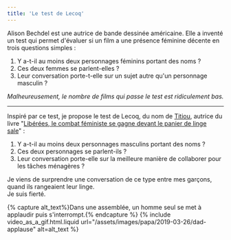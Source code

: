 ```yaml
---
title: 'Le test de Lecoq'
---
```


Alison Bechdel est une autrice de bande dessinée américaine. Elle a inventé un
test qui permet d'évaluer si un film a une présence féminine décente en trois
questions simples :

1. Y a-t-il au moins deux personnages féminins portant des noms ?
2. Ces deux femmes se parlent-elles ?
3. Leur conversation porte-t-elle sur un sujet autre qu'un personnage masculin ?

_Malheureusement, le nombre de films qui passe le test est ridiculement bas._

---

Inspiré par ce test, je propose le test de Lecoq, du nom de
[Titiou](https://twitter.com/titiou), autrice du livre
"[Libérées, le combat féministe se gagne devant le panier de linge sale](https://www.fayard.fr/documents-temoignages/liberees-9782213705347)" :

1. Y a-t-il au moins deux personnages masculins portant des noms ?
2. Ces deux personnages se parlent-ils ?
3. Leur conversation porte-elle sur la meilleure manière de collaborer pour les
   tâches ménagères ?

Je viens de surprendre une conversation de ce type entre mes garçons, quand ils
rangeaient leur linge.  
Je suis fierté.

{% capture alt_text%}Dans une assemblée, un homme seul se met à applaudir puis
s'interrompt.{% endcapture %} {% include video_as_a_gif.html.liquid
url="/assets/images/papa/2019-03-26/dad-applause"
alt=alt_text
%}
